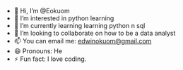 - 👋 Hi, I’m @Eokuom
- 👀 I’m interested in python learning
- 🌱 I’m currently learning learning python n sql
- 💞️ I’m looking to collaborate on how to be a data analyst
- 📫 You can email me: edwinokuom@gmail.com
- 😄 Pronouns: He
- ⚡ Fun fact: I love coding.

<!---
Eokuom/Eokuom is a ✨ special ✨ repository because its `README.md` (this file) appears on your GitHub profile.
You can click the Preview link to take a look at your changes.
--->
